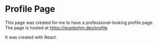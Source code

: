 # Profile Page

This page was created for me to have a professional-looking profile page.  
The page is hosted at https://granbohm.dev/profile  

It was created with React.